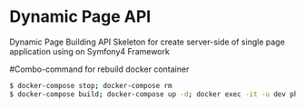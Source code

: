 # Dynamic Page API

Dynamic Page Building API Skeleton for create server-side of single page application using on Symfony4 Framework

#Combo-command for rebuild docker container

```bash
$ docker-compose stop; docker-compose rm
$ docker-compose build; docker-compose up -d; docker exec -it -u dev php bash
```
   
